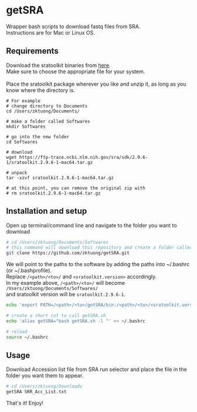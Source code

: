 # getSRA
Wrapper bash scripts to download fastq files from SRA.
<br>Instructions are for Mac or Linux OS.<br>

## Requirements
Download the sratoolkit binaries from [here](https://trace.ncbi.nlm.nih.gov/Traces/sra/sra.cgi?view=software).
<br>Make sure to choose the appropriate file for your system.
<br>
<br>Place the sratoolkit package wherever you like and unzip it, as long as you know where the directory is.
```
# For example
# change directory to Documents
cd /Users/zktuong/Documents/

# make a folder called Softwares
mkdir Softwares

# go into the new folder
cd Softwares

# download
wget https://ftp-trace.ncbi.nlm.nih.gov/sra/sdk/2.9.6-1/sratoolkit.2.9.6-1-mac64.tar.gz

# unpack
tar -xzvf sratoolkit.2.9.6-1-mac64.tar.gz

# at this point, you can remove the original zip with
# rm sratoolkit.2.9.6-1-mac64.tar.gz
```

## Installation and setup
Open up terminal/command line and navigate to the folder you want to download
```bash
# cd /Users/zktuong/Documents/Softwares
# this command will download this repository and create a folder called 'getSRA'
git clone https://github.com/zktuong/getSRA.git
```

We will point to the paths to the software by adding the paths into ~/.bashrc (or ~/.bashprofile).
<br>Replace ```/<path>/<to>/``` and ```<sratoolkit.version>``` accordingly.
<br>In my example above, ```/<path>/<to>/``` will become ```/Users/zktuong/Documents/Softwares/```
<br>and sratoolkit version will be ```sratoolkit.2.9.6-1```.
```bash
echo 'export PATH=/<path>/<to>/getSRA/bin:/<path>/<to>/<sratoolkit.version>/bin:$PATH' >> ~/.bashrc

# create a short cut to call getSRA.sh
echo 'alias getSRA="bash getSRA.sh -l "' >> ~/.bashrc

# reload
source ~/.bashrc
```

## Usage
Download Accession list file from SRA run selector and place the file in the folder you want them to appear.
```bash
# cd /Users/zktuong/Downloads
getSRA SRR_Acc_List.txt
```

That's it! Enjoy!

